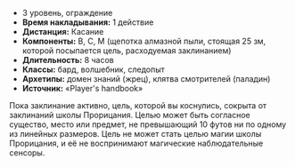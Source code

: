 - 3 уровень, ограждение
- **Время накладывания:** 1 действие
- **Дистанция:** Касание
- **Компоненты:** В, С, М (щепотка алмазной пыли, стоящая 25 зм, которой посыпается цель, расходуемая заклинанием)
- **Длительность:** 8 часов
- **Классы:** бард, волшебник, следопыт
- **Архетипы:** домен знаний (жрец), клятва смотрителей (паладин)
- **Источник:** «Player's handbook»

Пока заклинание активно, цель, которой вы коснулись, сокрыта от заклинаний школы Прорицания. Целью может быть согласное существо, место или предмет, не превышающий 10 футов ни по одному из линейных размеров. Цель не может стать целью магии школы Прорицания, и её не воспринимают магические наблюдательные сенсоры.